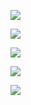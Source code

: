 
![](README-files/shimoku1.PNG)<!-- -->

![](README-files/shimoku2.PNG)<!-- -->

![](README-files/shimoku3.PNG)<!-- -->

![](README-files/shimoku4.PNG)<!-- -->

![](README-files/shimoku5.PNG)<!-- -->
